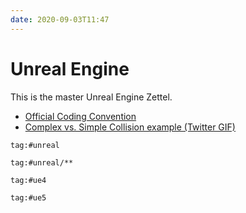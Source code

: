 ```yaml
---
date: 2020-09-03T11:47
---
```


# Unreal Engine

This is the master Unreal Engine Zettel.

- [Official Coding Convention](https://docs.unrealengine.com/en-US/Programming/Development/CodingStandard/index.html)
- [Complex vs. Simple Collision example (Twitter GIF)](https://twitter.com/MilkyEngineer/status/1173792783900893189)

```query
tag:#unreal
```
```query
tag:#unreal/**
```
```query
tag:#ue4
```
```query
tag:#ue5
```